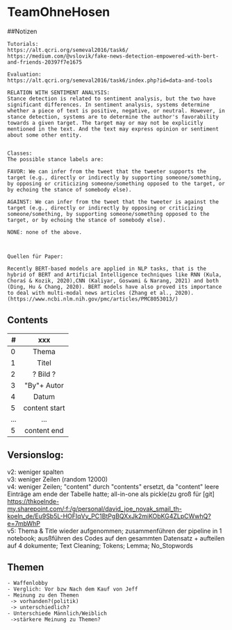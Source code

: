 # TeamOhneHosen

##Notizen
``` 
Tutorials:
https://alt.qcri.org/semeval2016/task6/
https://medium.com/@vslovik/fake-news-detection-empowered-with-bert-and-friends-20397f7e1675

Evaluation:
https://alt.qcri.org/semeval2016/task6/index.php?id=data-and-tools

RELATION WITH SENTIMENT ANALYSIS:
Stance detection is related to sentiment analysis, but the two have significant differences. In sentiment analysis, systems determine whether a piece of text is positive, negative, or neutral. However, in stance detection, systems are to determine the author's favorability towards a given target. The target may or may not be explicitly mentioned in the text. And the text may express opinion or sentiment about some other entity.


Classes: 
The possible stance labels are:

FAVOR: We can infer from the tweet that the tweeter supports the target (e.g., directly or indirectly by supporting someone/something, by opposing or criticizing someone/something opposed to the target, or by echoing the stance of somebody else).
 
AGAINST: We can infer from the tweet that the tweeter is against the target (e.g., directly or indirectly by opposing or criticizing someone/something, by supporting someone/something opposed to the target, or by echoing the stance of somebody else).
 
NONE: none of the above.



Quellen für Paper:

Recently BERT-based models are applied in NLP tasks, that is the hybrid of BERT and Artificial Intelligence techniques like RNN (Kula, Choraś & Kozik, 2020),CNN (Kaliyar, Goswami & Narang, 2021) and both (Ding, Hu & Chang, 2020). BERT models have also proved its importance to deal with multi-modal news articles (Zhang et al., 2020).(https://www.ncbi.nlm.nih.gov/pmc/articles/PMC8053013/)

```


## Contents

|   #           | xxx           | 
| ------------- |:-------------:| 
| 0 | Thema           | 
| 1 | Titel           |  
| 2 | ? Bild ?        |
| 3 | "By"+ Autor     |
| 4 | Datum           |
| 5 | content start   |
|...| ...             |
| 5 | content end     |




## Versionslog:

v2: weniger spalten<br>
v3: weniger Zeilen (random 12000)<br>
v4: weniger Zeilen; "content" durch "contents" ersetzt, da "content" leere Einträge am ende der Tabelle hatte; all-in-one als pickle(zu groß für [git] https://thkoelnde-my.sharepoint.com/:f:/g/personal/david_joe_novak_smail_th-koeln_de/Eu9Sb5L-HOFIqVy_PC1BtPgBQXxJk2miKObKG4ZLpCWwhQ?e=7mbWhP <br>
v5: Thema & Title wieder aufgenommen; zusammenführen der pipeline in 1 notebook; ausßführen des Codes auf den gesammten Datensatz + aufteilen auf 4 dokumente; Text Cleaning; Tokens; Lemma; No_Stopwords




## Themen
```
- Waffenlobby
- Verglich: Vor bzw Nach dem Kauf von Jeff
- Meinung zu den Themen
 -> vorhanden?(politik)
 -> unterschiedlich?
- Unterschiede Männlich/Weiblich
 ->stärkere Meinung zu Themen?
``` 
